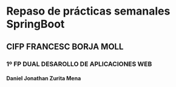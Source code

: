 # Repaso de prácticas semanales SpringBoot
## CIFP FRANCESC BORJA MOLL
### 1º FP DUAL DESAROLLO DE APLICACIONES WEB
#### Daniel Jonathan Zurita Mena
